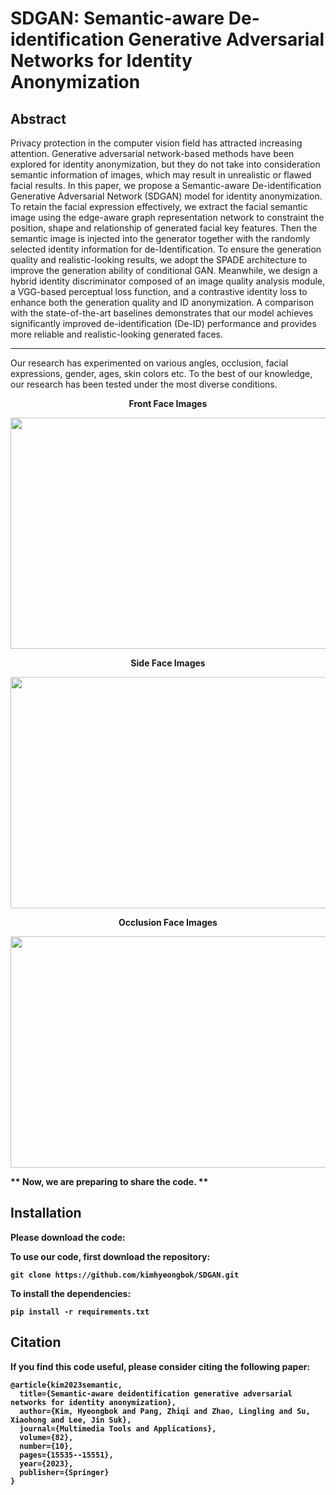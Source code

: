 # SDGAN: Semantic-aware De-identification Generative Adversarial Networks for Identity Anonymization

Abstract
---
Privacy protection in the computer vision field has attracted increasing attention. Generative adversarial network-based methods have been explored for identity anonymization, but they do not take into consideration semantic information of images, which may result in unrealistic or flawed facial results. In this paper, we propose a Semantic-aware De-identification Generative Adversarial Network (SDGAN) model for identity anonymization. To retain the facial expression effectively, we extract the facial semantic image using the edge-aware graph representation network to constraint the position, shape and relationship of generated facial key features. Then the semantic image is injected into the generator together with the randomly selected identity information for de-Identification. To ensure the generation quality and realistic-looking results, we adopt the SPADE architecture to improve the generation ability of conditional GAN. Meanwhile, we design a hybrid identity discriminator composed of an image quality analysis module, a VGG-based perceptual loss function, and a contrastive identity loss to enhance both the generation quality and ID anonymization. A comparison with the state-of-the-art baselines demonstrates that our model achieves significantly improved de-identification (De-ID) performance and provides more reliable and realistic-looking generated faces. 

---

Our research has experimented on various angles, occlusion, facial expressions, gender, ages, skin colors etc.
To the best of our knowledge, our research has been tested under the most diverse conditions.

<p align="center"> <b>Front Face Images
<p align="center"><img src="https://user-images.githubusercontent.com/41537576/165922091-0b3d52c9-b960-435f-b4cb-27df9bd49b6b.png" width="700" height="370">
<p align="center"> <b>Side Face Images
<p align="center"><img src="https://user-images.githubusercontent.com/41537576/165922457-f74b7a77-e2c1-4af7-9338-8ef6e17f53be.png" width="700" height="370">
<p align="center"> <b>Occlusion Face Images
<p align="center"><img src="https://user-images.githubusercontent.com/41537576/165922755-de4f8b34-a45a-401a-aaa6-3382886e39d2.png" width="700" height="370">


** Now, we are preparing to share the code. **
  
  
## Installation


Please download the code:

To use our code, first download the repository:
````
git clone https://github.com/kimhyeongbok/SDGAN.git
````

To install the dependencies:

````
pip install -r requirements.txt
````


## Citation

If you find this code useful, please consider citing the following paper:

````
@article{kim2023semantic,
  title={Semantic-aware deidentification generative adversarial networks for identity anonymization},
  author={Kim, Hyeongbok and Pang, Zhiqi and Zhao, Lingling and Su, Xiaohong and Lee, Jin Suk},
  journal={Multimedia Tools and Applications},
  volume={82},
  number={10},
  pages={15535--15551},
  year={2023},
  publisher={Springer}
}
````

